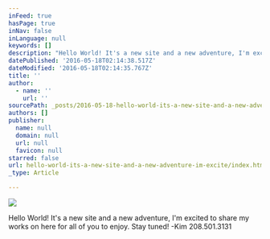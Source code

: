 ```yaml
---
inFeed: true
hasPage: true
inNav: false
inLanguage: null
keywords: []
description: "Hello World! It's a new site and a new adventure, I'm excited to share my works on here for all of you to enjoy. Stay tuned! -Kim 208.501.3131"
datePublished: '2016-05-18T02:14:38.517Z'
dateModified: '2016-05-18T02:14:35.767Z'
title: ''
author:
  - name: ''
    url: ''
sourcePath: _posts/2016-05-18-hello-world-its-a-new-site-and-a-new-adventure-im-excite.md
authors: []
publisher:
  name: null
  domain: null
  url: null
  favicon: null
starred: false
url: hello-world-its-a-new-site-and-a-new-adventure-im-excite/index.html
_type: Article

---
```

![](https://the-grid-user-content.s3-us-west-2.amazonaws.com/9581076a-69a5-4e74-a695-faec0e3a4296.jpg)

Hello World! It's a new site and a new adventure, I'm excited to share my works on here for all of you to enjoy. Stay tuned! -Kim 208.501.3131